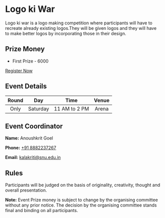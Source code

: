
# Logo ki War

Logo ki war is a  logo making competition where participants will have to recreate already existing logos.They will be given logos and they will have to make better logos by incorporating those in their design.


## Prize Money

* First Prize - 6000

[Register Now](http://snu-breeze.com/#)

## Event Details

| Round | Day | Time | Venue |
|:-----:|:---:|:----:|:-----:|
|   Only   | Saturday | 11 AM to 2 PM | Arena |

## Event Coordinator

**Name:** Anoushkrit Goel

**Phone:** [+91 8882237267](tel:9999999999)

**Email:** [kalakriti@snu.edu.in](mailto:inferno@snu.edu.in)

## Rules

Participants will be judged on the basis of originality, creativity, thought and overall presentation.

**Note:** Event Prize money is subject to change by the organising committee without any prior notice. The decision by the organising committee stands final and binding on all participants.




